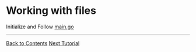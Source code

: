 # Working with files

Initialize and Follow [main.go](./main.go)

---
[Back to Contents](../../Readme.md)
[Next Tutorial](../22tut/index.md)